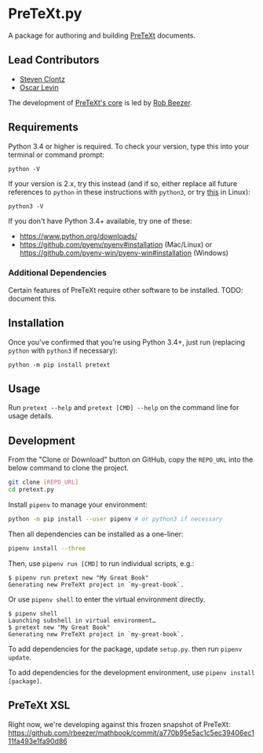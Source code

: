 # PreTeXt.py

A package for authoring and building [PreTeXt](https://pretextbook.org) documents.

## Lead Contributors

- [Steven Clontz](https://clontz.org)
- [Oscar Levin](https://math.oscarlevin.com/)

The development of [PreTeXt's core](https://github.com/rbeezer/mathbook)
is led by [Rob Beezer](http://buzzard.ups.edu/).

## Requirements

Python 3.4 or higher is required. To check your version, type this
into your terminal or command prompt:

```
python -V
```

If your version is 2.x, try this instead
(and if so, either replace all future references to `python`
in these instructions with `python3`, or try
[this](https://askubuntu.com/a/321000) in Linux):

```
python3 -V
```

If you don't have Python 3.4+ available, try one of these:

- https://www.python.org/downloads/
- https://github.com/pyenv/pyenv#installation (Mac/Linux) or https://github.com/pyenv-win/pyenv-win#installation (Windows)

### Additional Dependencies

Certain features of PreTeXt require other software
to be installed. TODO: document this.

## Installation

Once you've confirmed that you're using Python 3.4+,
just run (replacing `python` with `python3` if necessary):

```
python -m pip install pretext
```

## Usage

Run `pretext --help` and `pretext [CMD] --help`
on the command line for usage details.

## Development

From the "Clone or Download" button on GitHub, copy the `REPO_URL` into the below command to clone the project.

```bash
git clone [REPO_URL]
cd pretext.py
```

Install `pipenv` to manage your environment:

```bash
python -m pip install --user pipenv # or python3 if necessary
```

Then all dependencies can be installed as a one-liner:

```bash
pipenv install --three
```

Then, use `pipenv run [CMD]` to run individual scripts, e.g.:

```
$ pipenv run pretext new "My Great Book"
Generating new PreTeXt project in `my-great-book`.
```

Or use `pipenv shell` to enter the virtual environment directly.

```
$ pipenv shell
Launching subshell in virtual environment…
$ pretext new "My Great Book"
Generating new PreTeXt project in `my-great-book`.
```

To add dependencies for the package, update `setup.py`. then run `pipenv update`.

To add dependencies for the development environment, use `pipenv install [package]`.

## PreTeXt XSL

Right now, we're developing against this frozen snapshot of PreTeXt:
<https://github.com/rbeezer/mathbook/commit/a770b95e5ac1c5ec39406ec111fa493e1fa90d86>